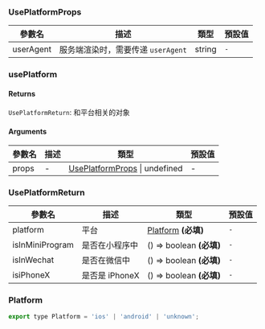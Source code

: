 ### UsePlatformProps

|參數名|描述|類型|預設值|
|---|---|---|---|
|userAgent|服务端渲染时，需要传递 `userAgent`|string |`-`|

### usePlatform

#### Returns
`UsePlatformReturn`: 和平台相关的对象

#### Arguments
|參數名|描述|類型|預設值|
|---|---|---|---|
|props|-|[UsePlatformProps](#UsePlatformProps) \| undefined |-|

### UsePlatformReturn

|參數名|描述|類型|預設值|
|---|---|---|---|
|platform|平台|[Platform](#Platform)  **(必填)**|`-`|
|isInMiniProgram|是否在小程序中|() => boolean  **(必填)**|`-`|
|isInWechat|是否在微信中|() => boolean  **(必填)**|`-`|
|isiPhoneX|是否是 iPhoneX|() => boolean  **(必填)**|`-`|

### Platform

```js
export type Platform = 'ios' | 'android' | 'unknown';
```